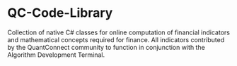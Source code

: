QC-Code-Library
===============

Collection of native C# classes for online computation of financial indicators and mathematical concepts required for finance. All indicators contributed by the QuantConnect community to function in conjunction with the Algorithm Development Terminal.
